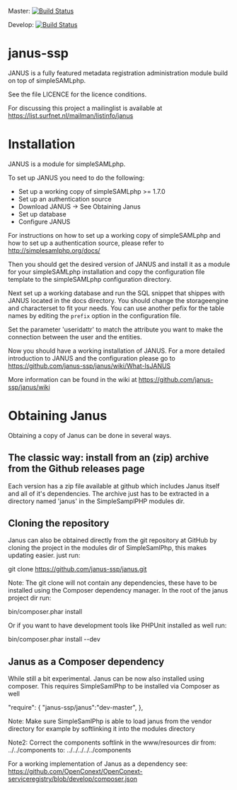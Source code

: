 Master: [![Build Status](https://travis-ci.org/janus-ssp/janus.png?branch=master)](https://travis-ci.org/janus-ssp/janus)

Develop: [![Build Status](https://travis-ci.org/janus-ssp/janus.png?branch=develop)](https://travis-ci.org/janus-ssp/janus)

janus-ssp
=========

JANUS is a fully featured metadata registration administration module build on top of simpleSAMLphp.


See the file LICENCE for the licence conditions.


For discussing this project a mailinglist is available at https://list.surfnet.nl/mailman/listinfo/janus


Installation
============

JANUS is a module for simpleSAMLphp.

To set up JANUS you need to do the following:

  * Set up a working copy of simpleSAMLphp >= 1.7.0
  * Set up an authentication source
  * Download JANUS -> See Obtaining Janus
  * Set up database
  * Configure JANUS

For instructions on how to set up a working copy of simpleSAMLphp and how to
set up a authentication source, please refer to http://simplesamlphp.org/docs/

Then you should get the desired version of JANUS and install it as a module for
your simpleSAMLphp installation and copy the configuration file template to the
simpleSAMLphp configuration directory.

Next set up a working database and run the SQL snippet that shippes with JANUS
located in the docs directory. You should change the storageengine and
characterset to fit your needs. You can use another pefix for the table names
by editing the `prefix` option in the configuration file.

Set the parameter 'useridattr' to match the attribute you want
to make the connection between the user and the entities.

Now you should have a working installation of JANUS. For a more detailed
introduction to JANUS and the configuration please go to
https://github.com/janus-ssp/janus/wiki/What-IsJANUS

More information can be found in the wiki at https://github.com/janus-ssp/janus/wiki

Obtaining Janus
===============
Obtaining a copy of Janus can be done in several ways.

The classic way: install from an (zip) archive from the Github releases page
----------------------------------------------------------------------------

Each version has a zip file available at github which includes Janus itself and all of it's dependencies.
The archive just has to be extracted in a directory named 'janus' in the SimpleSamplPHP modules dir.

Cloning the repository
----------------------

Janus can also be obtained directly from the git repository at GitHub
by cloning the project in the modules dir of SimpleSamlPhp, this makes updating easier. just run:

git clone https://github.com/janus-ssp/janus.git

Note: The git clone will not contain any dependencies, these have to be installed using the Composer dependency manager.
In the root of the janus project dir run:

bin/composer.phar install

Or if you want to have development tools like PHPUnit installed as well run:

bin/composer.phar install --dev

Janus as a Composer dependency
------------------------------------

While still a bit experimental. Janus can be now also installed using composer. This requires SimpleSamlPhp to be installed via Composer as well


"require": {
    "janus-ssp/janus":"dev-master",
},

Note: Make sure SimpleSamlPhp is able to load janus from the vendor directory for example by softlinking it into
the modules directory

Note2: Correct the components softlink in the www/resources dir from:
 ../../components
to:
../../../../../components

For a working implementation of Janus as a dependency see:
https://github.com/OpenConext/OpenConext-serviceregistry/blob/develop/composer.json
